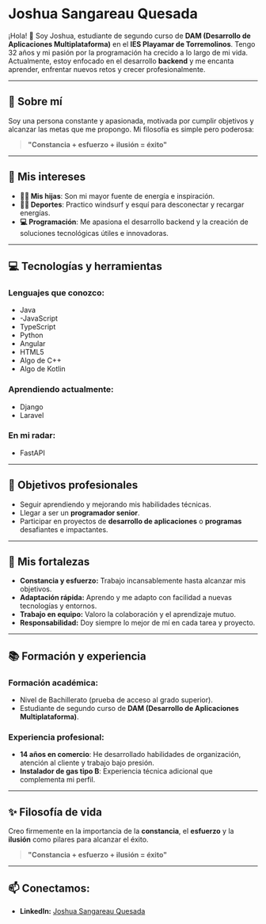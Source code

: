 # **Joshua Sangareau Quesada**

¡Hola! 👋 Soy Joshua, estudiante de segundo curso de **DAM (Desarrollo de Aplicaciones Multiplataforma)** en el **IES Playamar de Torremolinos**. Tengo 32 años y mi pasión por la programación ha crecido a lo largo de mi vida. Actualmente, estoy enfocado en el desarrollo **backend** y me encanta aprender, enfrentar nuevos retos y crecer profesionalmente.

---

## 🌟 Sobre mí
Soy una persona constante y apasionada, motivada por cumplir objetivos y alcanzar las metas que me propongo. Mi filosofía es simple pero poderosa:

> **"Constancia + esfuerzo + ilusión = éxito"**

---

## 🎯 Mis intereses
- **👨‍👧 Mis hijas**: Son mi mayor fuente de energía e inspiración.
- **🏄‍♂️ Deportes**: Practico windsurf y esquí para desconectar y recargar energías.
- **💻 Programación**: Me apasiona el desarrollo backend y la creación de soluciones tecnológicas útiles e innovadoras.

---

## 💻 Tecnologías y herramientas
### Lenguajes que conozco:
- Java
- -JavaScript
- TypeScript
- Python
- Angular
- HTML5
- Algo de C++
- Algo de Kotlin

### Aprendiendo actualmente:
- Django
- Laravel

### En mi radar:
- FastAPI

---

## 🚀 Objetivos profesionales
- Seguir aprendiendo y mejorando mis habilidades técnicas.
- Llegar a ser un **programador senior**.
- Participar en proyectos de **desarrollo de aplicaciones** o **programas** desafiantes e impactantes.

---

## 💪 Mis fortalezas
- **Constancia y esfuerzo:** Trabajo incansablemente hasta alcanzar mis objetivos.
- **Adaptación rápida:** Aprendo y me adapto con facilidad a nuevas tecnologías y entornos.
- **Trabajo en equipo:** Valoro la colaboración y el aprendizaje mutuo.
- **Responsabilidad:** Doy siempre lo mejor de mí en cada tarea y proyecto.

---

## 📚 Formación y experiencia
### Formación académica:
- Nivel de Bachillerato (prueba de acceso al grado superior).
- Estudiante de segundo curso de **DAM (Desarrollo de Aplicaciones Multiplataforma)**.

### Experiencia profesional:
- **14 años en comercio**: He desarrollado habilidades de organización, atención al cliente y trabajo bajo presión.
- **Instalador de gas tipo B**: Experiencia técnica adicional que complementa mi perfil.

---

## ✨ Filosofía de vida
Creo firmemente en la importancia de la **constancia**, el **esfuerzo** y la **ilusión** como pilares para alcanzar el éxito.

> **"Constancia + esfuerzo + ilusión = éxito"**

---

## :mailbox: Conectamos: 
- **LinkedIn:** [Joshua Sangareau Quesada](https://www.linkedin.com/in/joshua-sangareau-quesada/)
